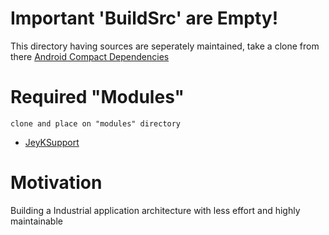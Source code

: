 # Important 'BuildSrc' are Empty!
 This directory having sources are seperately maintained, take a clone from there [Android Compact Dependencies](https://github.com/merlinJeyakumar/android-compact-dependencies.git)

# Required "Modules"
```clone and place on "modules" directory```
  - [JeyKSupport](https://github.com/merlinJeyakumar/jeyksupport)
 

# Motivation
Building a Industrial application architecture with less effort and highly maintainable
